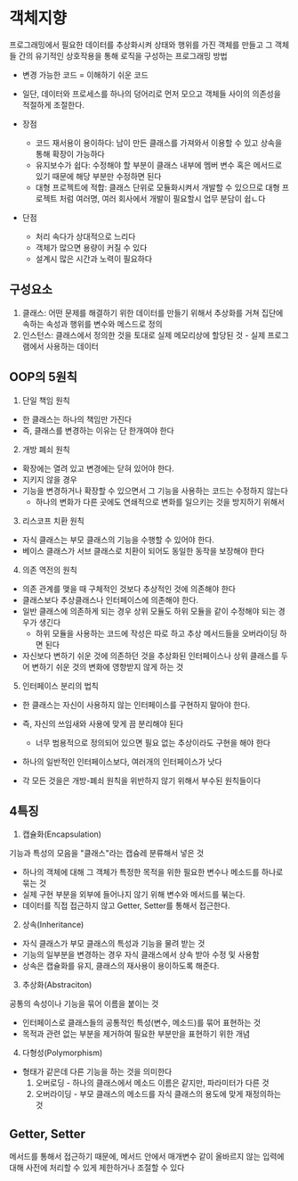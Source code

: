 # 객체지향

프로그래밍에서 필요한 데이터를 추상화시켜 상태와 행위를 가진 객체를 만들고 그 객체들 간의 유기적인 상호작용을 통해 로직을 구성하는 프로그래밍 방법

- 변경 가능한 코드 = 이해하기 쉬운 코드
- 일단, 데이터와 프로세스를 하나의 덩어리로 먼저 모으고 객체들 사이의 의존성을 적절하게 조절한다.

- 장점
  - 코드 재서용이 용이하다: 남이 만든 클래스를 가져와서 이용할 수 있고 상속을 통해 확장이 가능하다
  - 유지보수가 쉽다: 수정해야 할 부분이 클래스 내부에 멤버 변수 혹은 메서드로 있기 때문에 해당 부분만 수정하면 된다
  - 대형 프로젝트에 적합: 클래스 단위로 모듈화시켜서 개발할 수 있으므로 대형 프로젝트 처럼 여러명, 여러 회사에서 개발이 필요할시 업무 분담이 쉽ㄴ다

- 단점
  - 처리 속다가 상대적으로 느리다
  - 객체가 많으면 용량이 커질 수 있다
  - 설계시 많은 시간과 노력이 필요하다

## 구성요소

1. 클래스: 어떤 문제를 해결하기 위한 데이터를 만들기 위해서 추상화를 거쳐 집단에 속하는 속성과 행위를 변수와 메스드로 정의
2. 인스턴스: 클래스에서 정의한 것을 토대로 실제 메모리상에 할당된 것 - 실제 프로그램에서 사용하는 데이터

## OOP의 5원칙

1. 단일 책임 원칙

- 한 클래스는 하나의 책임만 가진다
- 즉, 클래스를 변경하는 이유는 단 한개여야 한다

2. 개방 폐쇠 원칙

- 확장에는 열려 있고 변경에는 닫혀 있어야 한다.
- 지키지 않을 경우
- 기능을 변경하거나 확장할 수 있으면서 그 기능을 사용하는 코드는 수정하지 않는다
  - 하나의 변화가 다른 곳에도 연쇄적으로 변화를 일으키는 것을 방지하기 위해서

3. 리스코프 치환 원칙

- 자식 클래스는 부모 클래스의 기능을 수행할 수 있어야 한다.
- 베이스 클래스가 서브 클래스로 치환이 되어도 동일한 동작을 보장해야 한다

4. 의존 역전의 원칙

- 의존 관계를 맺을 때 구체적인 것보다 추상적인 것에 의존해야 한다
- 클래스보다 추상클래스나 인터페이스에 의존해야 한다.
- 일반 클래스에 의존하게 되는 경우 상위 모듈도 하위 모듈을 같이 수정해야 되는 경우가 생긴다
  - 하위 모듈을 사용하는 코드에 작성은 따로 하고 추상 메서드들을 오버라이딩 하면 된다
- 자신보다 변하기 쉬운 것에 의존하던 것을 추상화된 인터페이스나 상위 클래스를 두어 변하기 쉬운 것의 변화에 영향받지 않게 하는 것

5. 인터페이스 분리의 법칙

- 한 클래스는 자신이 사용하지 않는 인터페이스를 구현하지 말아야 한다.
- 즉, 자신의 쓰임새와 사용에 맞게 끔 분리해야 된다
  - 너무 범용적으로 정의되어 있으면 필요 없는 추상이라도 구현을 해야 한다
- 하나의 일반적인 인터페이스보다, 여러개의 인터페이스가 낫다

- 각 모든 것을은 개방-폐쇠 원칙을 위반하지 않기 위해서 부수된 원칙들이다

## 4특징

1. 캡슐화(Encapsulation)

기능과 특성의 모음을 "클래스"라는 캡슝레 분류해서 넣은 것

- 하나의 객체에 대해 그 객체가 특정한 목적을 위한 필요한 변수나 메소드를 하나로 묶는 것
- 실제 구현 부분을 외부에 들어나지 않기 위해 변수와 메서드를 붂는다.
- 데이터를 직접 접근하지 않고 Getter, Setter를 통해서 접근한다.

2. 상속(Inheritance)

- 자식 클래스가 부모 클래스의 특성과 기능을 물려 받는 것
- 기능의 일부분을 변경하는 경우 자식 클래스에서 상속 받아 수정 및 사용함
- 상속은 캡슐화를 유지, 클래스의 재사용이 용이하도록 해준다.

3. 추상화(Abstraciton)

공통의 속성이나 기능을 묶어 이름을 붙이는 것

- 인터페이스로 클래스들의 공통적인 특성(변수, 메소드)를 묶어 표현하는 것
- 목적과 관련 없는 부분을 제거하여 필요한 부분만을 표현하기 위한 개념

4. 다형성(Polymorphism)

- 형태가 같은데 다른 기능을 하는 것을 의미한다
  1. 오버로딩 - 하나의 클래스에서 메소드 이름은 같지만, 파라미터가 다른 것
  2. 오버라이딩 - 부모 클래스의 메소드를 자식 클래스의 용도에 맞게 재정의하는 것

## Getter, Setter

메서드를 통해서 접근하기 때문에, 메서드 안에서 매개변수 같이 올바르지 않는 입력에 대해 사전에 처리할 수 있게 제한하거나 조절할 수 있다

